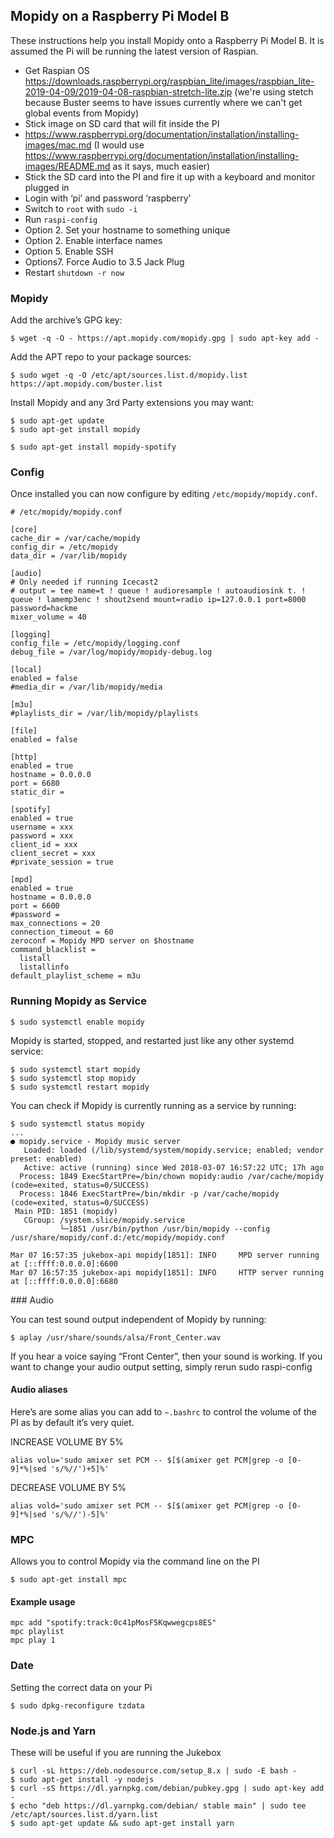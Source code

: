## Mopidy on a Raspberry Pi Model B

These instructions help you install Mopidy onto a Raspberry Pi Model B. It is assumed the Pi will be running the latest version of Raspian.

* Get Raspian OS https://downloads.raspberrypi.org/raspbian_lite/images/raspbian_lite-2019-04-09/2019-04-08-raspbian-stretch-lite.zip (we're using stetch because Buster seems to have issues currently where we can't get global events from Mopidy)
* Stick image on SD card that will fit inside the PI
* https://www.raspberrypi.org/documentation/installation/installing-images/mac.md (I would use https://www.raspberrypi.org/documentation/installation/installing-images/README.md as it says, much easier)
* Stick the SD card into the PI and fire it up with a keyboard and monitor plugged in
* Login with ‘pi’ and password ‘raspberry’
* Switch to `root` with `sudo -i`
* Run `raspi-config`
* Option 2. Set your hostname to something unique
* Option 2. Enable interface names
* Option 5. Enable SSH
* Options7. Force Audio to 3.5 Jack Plug
* Restart `shutdown -r now`

###  Mopidy

Add the archive’s GPG key:
```
$ wget -q -O - https://apt.mopidy.com/mopidy.gpg | sudo apt-key add -
```
Add the APT repo to your package sources:
```
$ sudo wget -q -O /etc/apt/sources.list.d/mopidy.list https://apt.mopidy.com/buster.list
```
Install Mopidy and any 3rd Party extensions you may want:
```
$ sudo apt-get update
$ sudo apt-get install mopidy

$ sudo apt-get install mopidy-spotify
```

### Config

Once installed you can now configure by editing `/etc/mopidy/mopidy.conf`.

```
# /etc/mopidy/mopidy.conf

[core]
cache_dir = /var/cache/mopidy
config_dir = /etc/mopidy
data_dir = /var/lib/mopidy

[audio]
# Only needed if running Icecast2
# output = tee name=t ! queue ! audioresample ! autoaudiosink t. ! queue ! lamemp3enc ! shout2send mount=radio ip=127.0.0.1 port=8000 password=hackme
mixer_volume = 40

[logging]
config_file = /etc/mopidy/logging.conf
debug_file = /var/log/mopidy/mopidy-debug.log

[local]
enabled = false
#media_dir = /var/lib/mopidy/media

[m3u]
#playlists_dir = /var/lib/mopidy/playlists

[file]
enabled = false

[http]
enabled = true
hostname = 0.0.0.0
port = 6680
static_dir =

[spotify]
enabled = true
username = xxx
password = xxx
client_id = xxx
client_secret = xxx
#private_session = true

[mpd]
enabled = true
hostname = 0.0.0.0
port = 6600
#password =
max_connections = 20
connection_timeout = 60
zeroconf = Mopidy MPD server on $hostname
command_blacklist =
  listall
  listallinfo
default_playlist_scheme = m3u
```

### Running Mopidy as Service

```
$ sudo systemctl enable mopidy
```

Mopidy is started, stopped, and restarted just like any other systemd service:
```
$ sudo systemctl start mopidy
$ sudo systemctl stop mopidy
$ sudo systemctl restart mopidy
```
You can check if Mopidy is currently running as a service by running:
```
$ sudo systemctl status mopidy
...
● mopidy.service - Mopidy music server
   Loaded: loaded (/lib/systemd/system/mopidy.service; enabled; vendor preset: enabled)
   Active: active (running) since Wed 2018-03-07 16:57:22 UTC; 17h ago
  Process: 1849 ExecStartPre=/bin/chown mopidy:audio /var/cache/mopidy (code=exited, status=0/SUCCESS)
  Process: 1846 ExecStartPre=/bin/mkdir -p /var/cache/mopidy (code=exited, status=0/SUCCESS)
 Main PID: 1851 (mopidy)
   CGroup: /system.slice/mopidy.service
           └─1851 /usr/bin/python /usr/bin/mopidy --config /usr/share/mopidy/conf.d:/etc/mopidy/mopidy.conf

Mar 07 16:57:35 jukebox-api mopidy[1851]: INFO     MPD server running at [::ffff:0.0.0.0]:6600
Mar 07 16:57:35 jukebox-api mopidy[1851]: INFO     HTTP server running at [::ffff:0.0.0.0]:6680
```

### Audio

You can test sound output independent of Mopidy by running:
```
$ aplay /usr/share/sounds/alsa/Front_Center.wav
```
If you hear a voice saying “Front Center”, then your sound is working. If you want to change your audio output setting, simply rerun sudo raspi-config

#### Audio aliases

Here’s are some alias you can add to `~.bashrc` to control the volume of the PI as by default it’s very quiet.

INCREASE VOLUME BY 5%
```
alias volu='sudo amixer set PCM -- $[$(amixer get PCM|grep -o [0-9]*%|sed 's/%//')+5]%'
```
DECREASE VOLUME BY 5%
```
alias vold='sudo amixer set PCM -- $[$(amixer get PCM|grep -o [0-9]*%|sed 's/%//')-5]%'
```

### MPC

Allows you to control Mopidy via the command line on the PI

```
$ sudo apt-get install mpc
```

#### Example usage

```
mpc add "spotify:track:0c41pMosF5Kqwwegcps8ES"
mpc playlist
mpc play 1
```

### Date

Setting the correct data on your Pi

```
$ sudo dpkg-reconfigure tzdata
```

### Node.js and Yarn

These will be useful if you are running the Jukebox

```
$ curl -sL https://deb.nodesource.com/setup_8.x | sudo -E bash -
$ sudo apt-get install -y nodejs
$ curl -sS https://dl.yarnpkg.com/debian/pubkey.gpg | sudo apt-key add -
$ echo "deb https://dl.yarnpkg.com/debian/ stable main" | sudo tee /etc/apt/sources.list.d/yarn.list
$ sudo apt-get update && sudo apt-get install yarn
```

